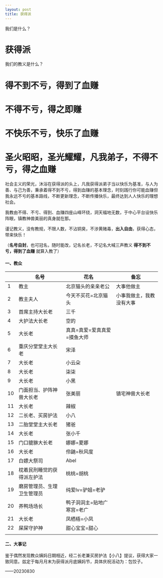 ```yaml
---
layout: post
title: 获得派
---
```


我们是什么？

# 获得派

我们的教义是什么？

# 得不到不亏，得到了血赚

# 不得不亏，得之即赚

# 不快乐不亏，快乐了血赚

# 圣火昭昭，圣光耀耀，凡我弟子，不得不亏，得之血赚

社会主义的荣光，沐浴在获得派的头上，凡我获得派弟子当以快乐为基准，与人为善、与己为善，秉承着得不到不亏，得到血赚的基本理念，时刻践行你可能血赚但我永远不亏的基本路线，不断更新理念，不断传播快乐，最终达到人人快乐的理想社会。

我教由不得、不亏、得到、血赚四座山峰环绕，洞天福地无数，于中心平台设快乐阵眼，镇教神兽美丽的真身就在那。



谨记教义，没有教规，不限人数，不沾铜臭，不涉黄赌毒，**出入自由**，获得心态，带来快乐！

（**名号自封**，也可冠名，随时能改，记名长老，不记名大喊三声教义  **得不到不亏，得到了血赚**  就算入教了）

#### 一、教众

|      | 名号                       | 花名                        | 备忘                     |
| ---- | -------------------------- | --------------------------- | ------------------------ |
| 1    | 教主                       | 北京猫头的亲亲老公          | 大事他做主               |
| 2    | 教主夫人                   | 今天不买花=北京猫头         | 小事我做主，我教没有大事 |
| 3    | 首席主持大长老             | 三千                        |                          |
| 4    | 大护法大长老               | 空的                        |                          |
| 5    | 大长老                     | 真真=真爱=爱真真爱=摸鱼大师 |                          |
| 6    | 重庆分堂堂主大长老         | 宋泽                        |                          |
| 7    | 大长老                     | 小云朵                      |                          |
| 8    | 大长老                     | 柒柒                        |                          |
| 9    | 大长老                     | 小黑                        |                          |
| 10   | 门面担当、护阵神兽大长老   | 张美丽                      | 镇宅神兽大长老           |
| 11   | 大长老                     | 辣椒                        |                          |
| 12   | 二长老、买房护法           | 小八                        |                          |
| 13   | 二胎堂堂主大长老           | 猪爸                        |                          |
| 14   | 大长老                     | 张小千                      |                          |
| 15   | 门口貔貅大长老             | 娜娜=夏娜                   |                          |
| 16   | 大长老                     | 伶鼬=秋风度                 |                          |
| 17   | 白嫖大祭司                 | Abel                        |                          |
| 18   | 枕着民刑睡觉的获得派左护法 | 桃桃=胡桃                   |                          |
| 19   | 磨房管理员、生理卫生管理员 | 纯爱lv=驴姐=老驴            |                          |
| 20   | 养鸭场场长                 | 鸭子洞洞主=贴地广寒宫=老广  |                          |
| 21   | 大长老                     | 凤栖梧=小凤                 |                          |
| 22   | 屎屎守护神                 | 甜心宝宝=甜心               |                          |
|      |                            |                             |                          |

#### 二、大事记

鉴于偶然发现教众姨妈日期相近，经二长老兼买房护法【小八】提议，获得大家一致同意。兹定于每月月末为获得派月底姨妈节，具体庆祝活动为：包饺子。

——20230830



